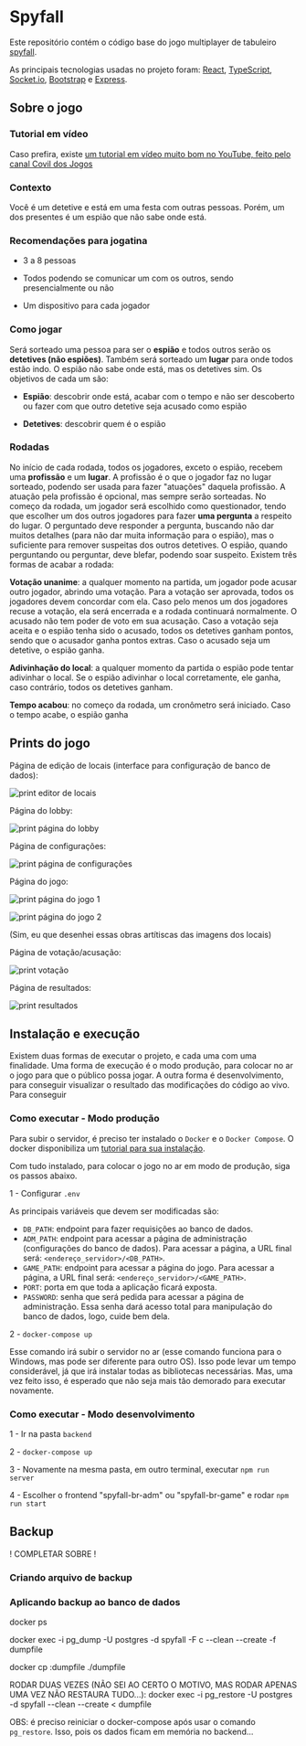 # Spyfall

Este repositório contém o código base do jogo multiplayer de tabuleiro [spyfall](https://www.spyfall.app/).

As principais tecnologias usadas no projeto foram: [React](https://react.dev/), [TypeScript](https://www.typescriptlang.org/), [Socket.io](https://socket.io/), [Bootstrap](https://getbootstrap.com/) e [Express](https://expressjs.com/pt-br/).

## Sobre o jogo

### Tutorial em vídeo

Caso prefira, existe [um tutorial em vídeo muito bom no YouTube, feito pelo canal Covil dos Jogos](https://youtu.be/OdbCMcpCR4c?si=jx8pOGtwF-S0b2Zg)

### Contexto

Você é um detetive e está em uma festa com outras pessoas. Porém, um dos presentes é um espião que não sabe onde está.

### Recomendações para jogatina

- 3 a 8 pessoas

- Todos podendo se comunicar um com os outros, sendo presencialmente ou não

- Um dispositivo para cada jogador

### Como jogar

Será sorteado uma pessoa para ser o **espião** e todos outros serão os **detetives (não espiões)**. Também será sorteado um **lugar** para onde todos estão indo. O espião não sabe onde está, mas os detetives sim. Os objetivos de cada um são:

- **Espião**: descobrir onde está, acabar com o tempo e não ser descoberto ou fazer com que outro detetive seja acusado como espião

- **Detetives**: descobrir quem é o espião

### Rodadas

No início de cada rodada, todos os jogadores, exceto o espião, recebem uma **profissão** e um **lugar**. A profissão é o que o jogador faz no lugar sorteado, podendo ser usada para fazer "atuações" daquela profissão. A atuação pela profissão é opcional, mas sempre serão sorteadas. No começo da rodada, um jogador será escolhido como questionador, tendo que escolher um dos outros jogadores para fazer **uma pergunta** a respeito do lugar. O perguntado deve responder a pergunta, buscando não dar muitos detalhes (para não dar muita informação para o espião), mas o suficiente para remover suspeitas dos outros detetives. O espião, quando perguntando ou perguntar, deve blefar, podendo soar suspeito. Existem três formas de acabar a rodada:

**Votação unanime**: a qualquer momento na partida, um jogador pode acusar outro jogador, abrindo uma votação. Para a votação ser aprovada, todos os jogadores devem concordar com ela. Caso pelo menos um dos jogadores recuse a votação, ela será encerrada e a rodada continuará normalmente. O acusado não tem poder de voto em sua acusação. Caso a votação seja aceita e o espião tenha sido o acusado, todos os detetives ganham pontos, sendo que o acusador ganha pontos extras. Caso o acusado seja um detetive, o espião ganha.
  
**Adivinhação do local**: a qualquer momento da partida o espião pode tentar adivinhar o local. Se o espião adivinhar o local corretamente, ele ganha, caso contrário, todos os detetives ganham.

**Tempo acabou**: no começo da rodada, um cronômetro será iniciado. Caso o tempo acabe, o espião ganha

## Prints do jogo

Página de edição de locais (interface para configuração de banco de dados):

![print editor de locais](prints/editor-de-locais.png)

Página do lobby:

![print página do lobby](prints/lobby.png)

Página de configurações:

![print página de configurações](prints/configuracoes.png)

Página do jogo:

![print página do jogo 1](prints/game-page-1.png)

![print página do jogo 2](prints/game-page-2.png)

(Sim, eu que desenhei essas obras artítiscas das imagens dos locais)

Página de votação/acusação:

![print votação](prints/votation.png)

Página de resultados:

![print resultados](prints/resultados.png)

## Instalação e execução

Existem duas formas de executar o projeto, e cada uma com uma finalidade. Uma forma de execução é o modo produção, para colocar no ar o jogo para que o público possa jogar. A outra forma é desenvolvimento, para conseguir visualizar o resultado das modificações do código ao vivo. Para conseguir 

### Como executar - Modo produção

Para subir o servidor, é preciso ter instalado o `Docker` e o `Docker Compose`. O docker disponibiliza um [tutorial para sua instalação](https://docs.docker.com/desktop/).

Com tudo instalado, para colocar o jogo no ar em modo de produção, siga os passos abaixo.

1 - Configurar `.env`

As principais variáveis que devem ser modificadas são:

  - `DB_PATH`: endpoint para fazer requisições ao banco de dados.
  - `ADM_PATH`: endpoint para acessar a página de administração (configurações do banco de dados). Para acessar a página, a URL final será: `<endereço_servidor>/<DB_PATH>`.
  - `GAME_PATH`: endpoint para acessar a página do jogo. Para acessar a página, a URL final será: `<endereço_servidor>/<GAME_PATH>`.
  - `PORT`: porta em que toda a aplicação ficará exposta.
  - `PASSWORD`: senha que será pedida para acessar a página de administração. Essa senha dará acesso total para manipulação do banco de dados, logo, cuide bem dela.

2 - `docker-compose up`

Esse comando irá subir o servidor no ar (esse comando funciona para o Windows, mas pode ser diferente para outro OS). Isso pode levar um tempo considerável, já que irá instalar todas as bibliotecas necessárias. Mas, uma vez feito isso, é esperado que não seja mais tão demorado para executar novamente.

### Como executar - Modo desenvolvimento

1 - Ir na pasta `backend`

2 - `docker-compose up`

3 - Novamente na mesma pasta, em outro terminal, executar `npm run server`

4 - Escolher o frontend "spyfall-br-adm" ou "spyfall-br-game" e rodar `npm run start`

## Backup

! COMPLETAR SOBRE !

### Criando arquivo de backup

### Aplicando backup ao banco de dados

docker ps

docker exec -i <container-id> pg_dump -U postgres -d spyfall -F c --clean --create -f dumpfile

docker cp <container-id>:dumpfile ./dumpfile

RODAR DUAS VEZES (NÃO SEI AO CERTO O MOTIVO, MAS RODAR APENAS UMA VEZ NÃO RESTAURA TUDO...):
docker exec -i <container-id> pg_restore -U postgres -d spyfall --clean --create < dumpfile

OBS: é preciso reiniciar o docker-compose após usar o comando `pg_restore`. Isso, pois os dados ficam em memória no backend...
